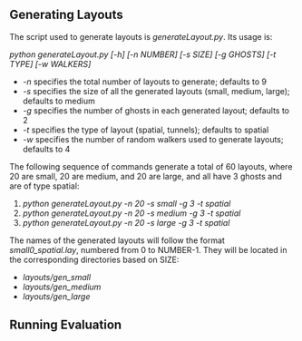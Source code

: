 
## Generating Layouts

The script used to generate layouts is *generateLayout.py*. Its usage is:

*python generateLayout.py [-h] [-n NUMBER] [-s SIZE] [-g GHOSTS] [-t TYPE] [-w WALKERS]*
- *-n* specifies the total number of layouts to generate; defaults to 9
- *-s* specifies the size of all the generated layouts (small, medium, large); defaults to medium
- *-g* specifies the number of ghosts in each generated layout; defaults to 2
- *-t* specifies the type of layout (spatial, tunnels); defaults to spatial
- *-w* specifies the number of random walkers used to generate layouts; defaults to 4

The following sequence of commands generate a total of 60 layouts, where 20 are small, 20 are medium, and 20 are large, and all have 3 ghosts and are of type spatial:

1. *python generateLayout.py -n 20 -s small -g 3 -t spatial*
2. *python generateLayout.py -n 20 -s medium -g 3 -t spatial*
3. *python generateLayout.py -n 20 -s large -g 3 -t spatial*

The names of the generated layouts will follow the format *small0_spatial.lay*, numbered from 0 to NUMBER-1. They will be located in the corresponding directories based on SIZE:
- *layouts/gen_small*
- *layouts/gen_medium*
- *layouts/gen_large*

## Running Evaluation


